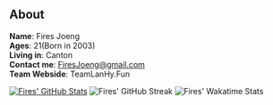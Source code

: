 ## About

**Name**: Fires Joeng  
**Ages**: 21(Born in 2003)  
**Living in**: Canton  
**Contact me**: FiresJoeng@gmail.com  
**Team Webside**: TeamLanHy.Fun

[![Fires' GitHub Stats](https://github-readme-stats.vercel.app/api?username=FiresJoeng)](https://github.com/FiresJoeng/github-readme-stats)
![Fires' GitHub Streak](https://github-readme-streak-stats.herokuapp.com/?user=FiresJoeng)
![Fires' Wakatime Stats](https://github-readme-stats.vercel.app/api/wakatime?username=FiresJoeng)
